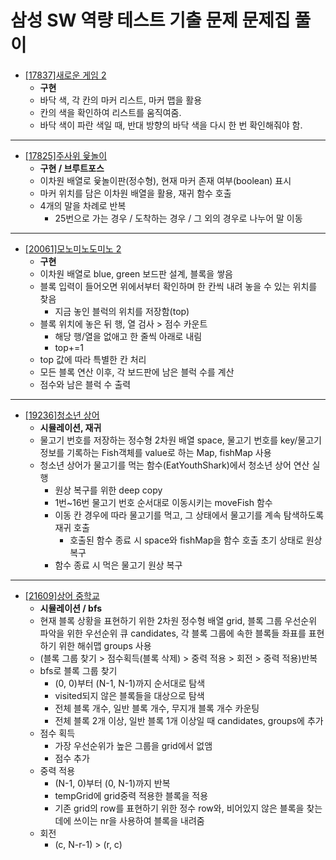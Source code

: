 # 삼성 SW 역량 테스트 기출 문제 문제집 풀이

* [[17837]새로운 게임 2](https://www.acmicpc.net/problem/17837)
  * **구현**
  * 바닥 색, 각 칸의 마커 리스트, 마커 맵을 활용
  * 칸의 색을 확인하여 리스트를 움직여줌.
  * 바닥 색이 파란 색일 때, 반대 방향의 바닥 색을 다시 한 번 확인해줘야 함.
---
* [[17825]주사위 윷놀이](https://www.acmicpc.net/problem/17825)
  * **구현 / 브루트포스**
  * 이차원 배열로 윷놀이판(정수형), 현재 마커 존재 여부(boolean) 표시
  * 마커 위치를 담은 이차원 배열을 활용, 재귀 함수 호출
  * 4개의 말을 차례로 반복
    * 25번으로 가는 경우 / 도착하는 경우 / 그 외의 경우로 나누어 말 이동
---
* [[20061]모노미노도미노 2](https://www.acmicpc.net/problem/20061)
  * **구현**
  * 이차원 배열로 blue, green 보드판 설계, 블록을 쌓음
  * 블록 입력이 들어오면 위에서부터 확인하며 한 칸씩 내려 놓을 수 있는 위치를 찾음
    * 지금 놓인 블럭의 위치를 저장함(top)
  * 블록 위치에 놓은 뒤 행, 열 검사 > 점수 카운트
    * 해당 행/열을 없애고 한 줄씩 아래로 내림
    * top+=1
  * top 값에 따라 특별한 칸 처리
  * 모든 블록 연산 이후, 각 보드판에 남은 블럭 수를 계산
  * 점수와 남은 블럭 수 출력
---
* [[19236]청소년 상어](https://www.acmicpc.net/problem/19236)
  * **시뮬레이션, 재귀**
  * 물고기 번호를 저장하는 정수형 2차원 배열 space, 물고기 번호를 key/물고기 정보를 기록하는 Fish객체를 value로 하는 Map, fishMap 사용
  * 청소년 상어가 물고기를 먹는 함수(EatYouthShark)에서 청소년 상어 연산 실행
    * 원상 복구를 위한 deep copy
    * 1번~16번 물고기 번호 순서대로 이동시키는 moveFish 함수
    * 이동 칸 경우에 따라 물고기를 먹고, 그 상태에서 물고기를 계속 탐색하도록 재귀 호출
      * 호출된 함수 종료 시 space와 fishMap을 함수 호출 초기 상태로 원상복구
    * 함수 종료 시 먹은 물고기 원상 복구
---
* [[21609]상어 중학교](https://www.acmicpc.net/problem/21609)
  * **시뮬레이션 / bfs**
  * 현재 블록 상황을 표현하기 위한 2차원 정수형 배열 grid, 블록 그룹 우선순위 파악을 위한 우선순위 큐 candidates, 각 블록 그룹에 속한 블록들 좌표를 표현하기 위한 해쉬맵 groups 사용
  * (블록 그룹 찾기 > 점수획득(블록 삭제) > 중력 적용 > 회전 > 중력 적용)반복
  * bfs로 블록 그룹 찾기
    * (0, 0)부터 (N-1, N-1)까지 순서대로 탐색
    * visited되지 않은 블록들을 대상으로 탐색
    * 전체 블록 개수, 일반 블록 개수, 무지개 블록 개수 카운팅
    * 전체 블록 2개 이상, 일반 블록 1개 이상일 때 candidates, groups에 추가
  * 점수 획득
    * 가장 우선순위가 높은 그룹을 grid에서 없앰
    * 점수 추가
  * 중력 적용
    * (N-1, 0)부터 (0, N-1)까지 반복
    * tempGrid에 grid중력 적용한 블록을 적용
    * 기존 grid의 row를 표현하기 위한 정수 row와, 비어있지 않은 블록을 찾는 데에 쓰이는 nr을 사용하여 블록을 내려줌
  * 회전
    * (c, N-r-1) > (r, c)
